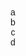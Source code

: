 <!DOCTYPE html>
<html>
<head>
    <link rel="stylesheet" href="./style.css" />
  <title>geoguessr</title>
</head>
<body>
  <div class="container">
    <div class="board" id="board">
      <div class="cell1" id="a" onclick="button('a')">a</div>
      <div class="cell1" id="b" onclick="button('b')">b</div>
      <div class="cell1" id="c" onclick="button('c')">c</div>
      <div class="cell1" id="d" onclick="button('d')">d</div>
      <div class="cell3" id="e" onclick="pin()"></div>
    </div>
    <div class="cell3" id="picture"></div>
  </div>
</body>
<script>
  avals = {
    "aa": [0,0],
    "ab": [702,0],
    "ac": [0,702],
    "ad": [702,702],
    "ba": [1404,0],
    "bb": [2106,0],
    "bc": [1404,702],
    "bd": [2106,702],
    "ca": [0,1404],
    "cb": [702,1404],
    "cc": [0,2106],
    "cd": [702,2106],
    "da": [1404,1404],
    "db": [2106,1404],
    "dc": [1404,2106],
    "dd": [2106,2106]
  }
  places = [
    ["stoneranch", "dc", 502, 344],
    ["watertower", "ba", 456, 501],
    ["koala", "dd", 22, 456],
    ["dnhsparking", "da", 167, 293]
  ]
  pid = "" // pin id
  locx = 0 // location x value
  locy = 0 //location y value
  locname = ""
    letters = ["a", "b", "c", "d"]
    function initialize() {
      i = 0
      while (i < 4) {
        val = "url('" + letters[i] + ".png')"
        document.getElementById(letters[i]).style.backgroundImage = val
        i += 1
      }
      //pick random place
      j = Math.floor(Math.random() * (places.length - 1));
      locname = places[j][0]
      lid = places[j][1]
      locx = places[j][2] + avals[lid][0]
      locy = places[j][3] + avals[lid][1]
      console.log(locname)
      console.log(lid)
      console.log(locx)
      console.log(locy)
    } 
    initialize()
    function button(id) {
        i = 0
        j = 0
        if (document.getElementById("a").innerHTML.length == 1) {
            while (i < 4) {
                document.getElementById(letters[i]).innerHTML = String(id) + letters[i]
                i += 1
            }
            while (j < 4) {
              document.getElementById(letters[j]).style.backgroundImage = "url('" + String(document.getElementById(letters[j]).innerHTML) + ".png')"
              console.log(document.getElementById(letters[j]).style.backgroundImage)
              j += 1
            }
        }
        else {
            x = document.getElementById(String(id)).innerHTML
            pid = x //pin id is set to smallest square division
            while (i < 4) {    
                document.getElementById(letters[i]).remove()
                i += 1
            }
            document.getElementById("e").className = "cell2"
            document.getElementById("e").style.backgroundImage = "url('r" + x + ".png')"
        }
    }
    function pin() {
        var eCell = document.getElementById("e");
        eCell.addEventListener("click", getPosition);
    }
    function getPosition(event) {
      var eCell = document.getElementById("e");
      var eRect = eCell.getBoundingClientRect();     
      var x = event.clientX - eRect.left;
      var y = event.clientY - eRect.top;
      diffx = Math.abs(locx - (x + avals[pid][0]))
      diffy = Math.abs(locy - (y + avals[pid][1]))
      dist = Math.sqrt((diffx ** 2) + (diffy ** 2)) * 1.589      
      console.log("distance: " + String(dist) + " meters")
    }


</script>
</html>

<html>
<head>
  <title>Stopwatch</title>
  <style>
    body {
      text-align: center;
      font-family: Arial, sans-serif;
    }
    h1 {
      color: #333;
    }
    #timer {
      font-size: 48px;
      margin-top: 20px;
    }
    button {
      font-size: 16px;
      padding: 10px 20px;
      margin-top: 20px;
    }
  </style>
</head>

    
